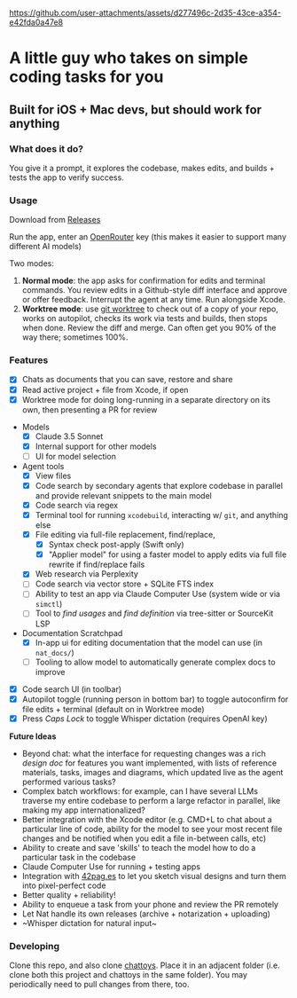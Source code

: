 
https://github.com/user-attachments/assets/d277496c-2d35-43ce-a354-e42fda0a47e8

# A little guy who takes on simple coding tasks for you
## Built for iOS + Mac devs, but should work for anything

### What does it do?

You give it a prompt, it explores the codebase, makes edits, and builds + tests the app to verify success.

### Usage

Download from [Releases](https://github.com/nate-parrott/nat/releases)

Run the app, enter an [OpenRouter](https://openrouter.ai) key (this makes it easier to support many different AI models)

Two modes:
1. **Normal mode**: the app asks for confirmation for edits and terminal commands. You review edits in a Github-style diff interface and approve or offer feedback. Interrupt the agent at any time. Run alongside Xcode.
2. **Worktree mode**: use [git worktree](https://stackoverflow.com/questions/31935776/what-would-i-use-git-worktree-for) to check out of a copy of your repo, works on autopilot, checks its work via tests and builds, then stops when done. Review the diff and merge. Can often get you 90% of the way there; sometimes 100%.

### Features

- [x] Chats as documents that you can save, restore and share
- [x] Read active project + file from Xcode, if open
- [x] Worktree mode for doing long-running in a separate directory on its own, then presenting a PR for review
- Models
    - [x] Claude 3.5 Sonnet
    - [x] Internal support for other models
    - [ ] UI for model selection
- Agent tools
  - [x] View files
  - [x] Code search by secondary agents that explore codebase in parallel and provide relevant snippets to the main model
  - [x] Code search via regex
  - [x] Terminal tool for running `xcodebuild`, interacting w/ `git`, and anything else
  - [x] File editing via full-file replacement, find/replace,
    - [x] Syntax check post-apply (Swift only)
    - [x] "Applier model" for using a faster model to apply edits via full file rewrite if find/replace fails
  - [x] Web research via Perplexity
  - [ ] Code search via vector store + SQLite FTS index
  - [ ] Ability to test an app via Claude Computer Use (system wide or via `simctl`)
  - [ ] Tool to _find usages_ and _find definition_ via tree-sitter or SourceKit LSP
- Documentation Scratchpad
    - [x] In-app ui for editing documentation that the model can use (in `nat_docs/`)
    - [ ] Tooling to allow model to automatically generate complex docs to improve
- [x] Code search UI (in toolbar)
- [x] Autopilot toggle (running person in bottom bar) to toggle autoconfirm for file edits + terminal (default on in Worktree mode)
- [x] Press _Caps Lock_ to toggle Whisper dictation (requires OpenAI key)

**Future Ideas**

- Beyond chat: what the interface for requesting changes was a rich _design doc_ for features you want implemented, with lists of reference materials, tasks, images and diagrams, which updated live as the agent performed various tasks?
- Complex batch workflows: for example, can I have several LLMs traverse my entire codebase to perform a large refactor in parallel, like making my app internationalized? 
- Better integration with the Xcode editor (e.g. CMD+L to chat about a particular line of code, ability for the model to see your most recent file changes and be notified when you edit a file in-between calls, etc)
- Ability to create and save 'skills' to teach the model how to do a particular task in the codebase
- Claude Computer Use for running + testing apps
- Integration with [42pag.es](https://42pag.es) to let you sketch visual designs and turn them into pixel-perfect code
- Better quality + reliability!
- Ability to enqueue a task from your phone and review the PR remotely
- Let Nat handle its own releases (archive + notarization + uploading)
- ~Whisper dictation for natural input~

### Developing

Clone this repo, and also clone [chattoys](https://github.com/nate-parrott/chattoys). Place it in an adjacent folder (i.e. clone both this project and chattoys in the same folder). You may periodically need to pull changes from there, too.
